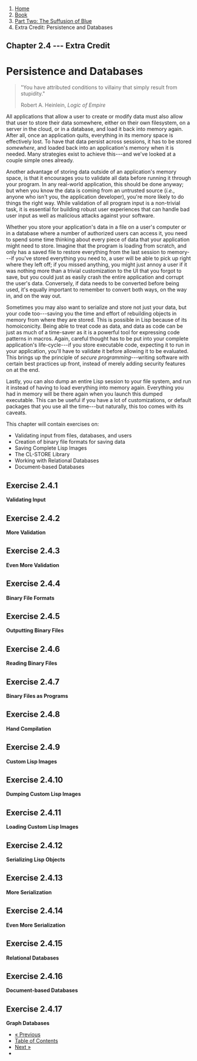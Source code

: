<ol class="breadcrumb">
  <li><a href="/">Home</a></li>
  <li><a href="/book/">Book</a></li>
  <li><a href="/book/2-0-0-overview/">Part Two: The Suffusion of Blue</a></li>
  <li class="active">Extra Credit: Persistence and Databases</li>
</ol>

## Chapter 2.4 --- Extra Credit

# Persistence and Databases

> "You have attributed conditions to villainy that simply result from stupidity."
> <footer>Robert A. Heinlein, <em>Logic of Empire</em></footer>

All applications that allow a user to create or modify data must also allow that user to store their data somewhere, either on their own filesystem, on a server in the cloud, or in a database, and load it back into memory again.  After all, once an application quits, everything in its memory space is effectively lost.  To have that data persist across sessions, it has to be stored *somewhere*, and loaded back into an application's memory when it is needed.  Many strategies exist to achieve this---and we've looked at a couple simple ones already.

Another advantage of storing data outside of an application's memory space, is that it encourages you to validate all data before running it through your program.  In any real-world application, this should be done anyway; but when you know the data is coming from an untrusted source (*i.e.*, anyone who isn't you, the application developer), you're more likely to do things the right way.  While validation of all program input is a non-trivial task, it is essential for building robust user experiences that can handle bad user input as well as malicious attacks against your software.

Whether you store your application's data in a file on a user's computer or in a database where a number of authorized users can access it, you need to spend some time thinking about every piece of data that your application might need to store.  Imagine that the program is loading from scratch, and only has a saved file to restore everything from the last session to memory---if you've stored everything you need to, a user will be able to pick up right where they left off; if you missed anything, you might just annoy a user if it was nothing more than a trivial customization to the UI that you forgot to save, but you could just as easily crash the entire application and corrupt the user's data. Conversely, if data needs to be converted before being used, it's equally important to remember to convert both ways, on the way in, and on the way out.

Sometimes you may also want to serialize and store not just your data, but your code too---saving you the time and effort of rebuilding objects in memory from where they are stored.  This is possible in Lisp because of its homoiconicity.  Being able to treat code as data, and data as code can be just as much of a time-saver as it is a powerful tool for expressing code patterns in macros.  Again, careful thought has to be put into your complete application's life-cycle---if you store executable code, expecting it to run in your application, you'll have to validate it before allowing it to be evaluated. This brings up the principle of *secure programming*---writing software with certain best practices up front, instead of merely adding security features on at the end.

Lastly, you can also dump an entire Lisp session to your file system, and run it instead of having to load everything into memory again.  Everything you had in memory will be there again when you launch this dumped executable.  This can be useful if you have a lot of customizations, or default packages that you use all the time---but naturally, this too comes with its caveats.

This chapter will contain exercises on:

* Validating input from files, databases, and users
* Creation of binary file formats for saving data
* Saving Complete Lisp Images
* The CL-STORE Library
* Working with Relational Databases
* Document-based Databases

## Exercise 2.4.1

**Validating Input**

## Exercise 2.4.2

**More Validation**

## Exercise 2.4.3

**Even More Validation**

## Exercise 2.4.4

**Binary File Formats**

## Exercise 2.4.5

**Outputting Binary Files**

## Exercise 2.4.6

**Reading Binary Files**

## Exercise 2.4.7

**Binary Files as Programs**

## Exercise 2.4.8

**Hand Compilation**

## Exercise 2.4.9

**Custom Lisp Images**

## Exercise 2.4.10

**Dumping Custom Lisp Images**

## Exercise 2.4.11

**Loading Custom Lisp Images**

## Exercise 2.4.12

**Serializing Lisp Objects**

## Exercise 2.4.13

**More Serialization**

## Exercise 2.4.14

**Even More Serialization**

## Exercise 2.4.15

**Relational Databases**

## Exercise 2.4.16

**Document-based Databases**

## Exercise 2.4.17

**Graph Databases**

<ul class="pager">
  <li class="previous"><a href="/book/2-03-0-objects-control/">&laquo; Previous</a></li>
  <li><a href="/book/">Table of Contents</a></li>
  <li class="next"><a href="/book/2-05-0-extended-types/">Next &raquo;</a><li>
</ul>
